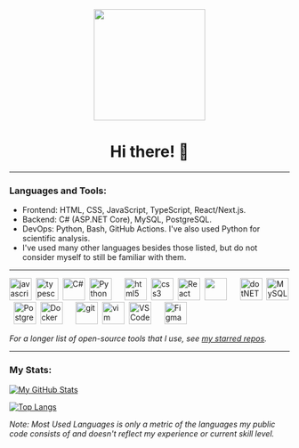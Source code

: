 <div align="center">
  <img src="https://media.giphy.com/media/jdPMeyv9rn0hZHh8n9/giphy.gif" width="200"/>

<!-- Profile views counter: ![](https://komarev.com/ghpvc/?username=jt-ziolo&style=flat-square) -->
<br>
<h1> Hi there! 👋 </h1>

<!-- Read more about me on my portfolio website [here](https://telomericweb.com). -->

</div>

---

### Languages and Tools:
- Frontend: HTML, CSS, JavaScript, TypeScript, React/Next.js.
- Backend: C# (ASP.NET Core), MySQL, PostgreSQL.
- DevOps: Python, Bash, GitHub Actions. I've also used Python for scientific analysis.
- I've used many other languages besides those listed, but do not consider myself to still be familiar with them.

---

<p align="left">
  <!-- Languages -->
  <img src="https://cdn.jsdelivr.net/gh/devicons/devicon/icons/javascript/javascript-original.svg" title="javascript" alt="javascript" width="40" height="40"/>&nbsp;
  <img src="https://cdn.jsdelivr.net/gh/devicons/devicon/icons/typescript/typescript-original.svg" title="typescript" width="40" height="40"/>&nbsp;
  <img src="https://cdn.jsdelivr.net/gh/devicons/devicon/icons/csharp/csharp-original.svg" title="C#" alt="C#" width="40" height="40"/>&nbsp;
  <img src="https://cdn.jsdelivr.net/gh/devicons/devicon/icons/python/python-original.svg" title="Python" alt="Python" width="40" height="40"/>&nbsp;
  &nbsp;&nbsp;&nbsp;
  <!-- Frontend -->
  <img src="https://cdn.jsdelivr.net/gh/devicons/devicon/icons/html5/html5-original.svg" title="html5" alt="html5" width="40" height="40"/>&nbsp;
  <img src="https://cdn.jsdelivr.net/gh/devicons/devicon/icons/css3/css3-original.svg" title="css3" alt="css3" width="40" height="40"/>&nbsp;
  <img src="https://cdn.jsdelivr.net/gh/devicons/devicon/icons/react/react-original.svg" title="React" alt="React" width="40" height="40"/>&nbsp;
  <img src="https://assets.vercel.com/image/upload/v1662130559/nextjs/Icon_light_background.png" width="40" height="40"/>&nbsp;
  &nbsp;&nbsp;&nbsp;
  <!-- Backend -->
  <img src="https://cdn.jsdelivr.net/gh/devicons/devicon/icons/dotnetcore/dotnetcore-original.svg" title="dotNET" alt="dotNET" width="40" height="40"/>&nbsp;
  <img src="https://cdn.jsdelivr.net/gh/devicons/devicon/icons/mysql/mysql-original.svg" title="MySQL" alt="MySQL" width="40" height="40"/>&nbsp;
  <img src="https://cdn.jsdelivr.net/gh/devicons/devicon/icons/postgresql/postgresql-original.svg" title="PostgreSQL" alt="PostgreSQL" width="40" height="40"/>&nbsp;
  <img src="https://cdn.jsdelivr.net/gh/devicons/devicon/icons/docker/docker-original.svg" title="Docker" alt="Docker" width="40" height="40"/>&nbsp;
  &nbsp;&nbsp;&nbsp;
  <!-- Tools -->
  <img src="https://cdn.jsdelivr.net/gh/devicons/devicon/icons/git/git-original.svg" title="git" alt="git" width="40" height="40"/>&nbsp;
  <img src="https://cdn.jsdelivr.net/gh/devicons/devicon/icons/vim/vim-original.svg" title="vim" alt="vim" width="40" height="40"/>&nbsp;
  <img src="https://cdn.jsdelivr.net/gh/devicons/devicon/icons/vscode/vscode-original.svg" title="VS Code" alt="VS Code" width="40" height="40"/>&nbsp;
  &nbsp;&nbsp;&nbsp;
  <!-- Design Tools -->
  <img src="https://cdn.jsdelivr.net/gh/devicons/devicon/icons/figma/figma-original.svg" title="Figma" alt="Figma" width="40" height="40"/>&nbsp;
</p>

<i>For a longer list of open-source tools that I use, see [my starred repos](https://github.com/jt-ziolo?tab=stars).</i>

---

### My Stats:

[![My GitHub Stats](https://github-readme-stats.vercel.app/api?username=jt-ziolo&show_icons=true&theme=tokyonight)](https://github.com/anuraghazra/github-readme-stats)

[![Top Langs](https://github-readme-stats.vercel.app/api/top-langs/?username=jt-ziolo&layout=donut&theme=tokyonight)](https://github.com/anuraghazra/github-readme-stats)

<i>Note: Most Used Languages is only a metric of the languages my public code consists of and doesn't reflect my experience or current skill level.</i>


<!--
**jt-ziolo/jt-ziolo** is a ✨ _special_ ✨ repository because its `README.md` (this file) appears on your GitHub profile.

Here are some ideas to get you started:

- 🔭 I’m currently working on ...
- 🌱 I’m currently learning ...
- 👯 I’m looking to collaborate on ...
- 🤔 I’m looking for help with ...
- 💬 Ask me about ...
- 📫 How to reach me: ...
- 😄 Pronouns: ...
- ⚡ Fun fact: ...
-->
